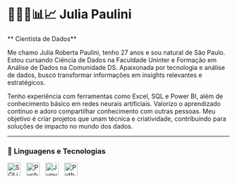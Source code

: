 # 👩🏻‍💻📊📈 Julia Paulini

  ** Cientista de Dados**
  
Me chamo Julia Roberta Paulini, tenho 27 anos e sou natural de São Paulo. Estou cursando Ciência de Dados na Faculdade Uninter e Formação em Análise de Dados na Comunidade DS. Apaixonada por tecnologia e análise de dados, busco transformar informações em insights relevantes e estratégicos.

Tenho experiência com ferramentas como Excel, SQL e Power BI, além de conhecimento básico em redes neurais artificiais. Valorizo o aprendizado contínuo e adoro compartilhar conhecimento com outras pessoas. Meu objetivo é criar projetos que unam técnica e criatividade, contribuindo para soluções de impacto no mundo dos dados.

---
### 🤖 Linguagens e Tecnologias

<img 
    align="left" 
    alt="SQLite3" 
    title="SQLite3"
    width="30px" 
    style="padding-right: 10px;" 
     src="https://cdn.jsdelivr.net/gh/devicons/devicon@latest/icons/sqlite/sqlite-original-wordmark.svg" 
/>

<img 
    align="left" 
    alt="Pycharm"
    title="Pycharm" 
    width="30px" 
    style="padding-right: 10px;" 
    src="https://cdn.jsdelivr.net/gh/devicons/devicon@latest/icons/pycharm/pycharm-original.svg"
/>
<img 
    align="left" 
    alt="Jupyter"
    title="Jupyter" 
    width="30px" 
    style="padding-right: 10px;" 
    src="https://cdn.jsdelivr.net/gh/devicons/devicon@latest/icons/jupyter/jupyter-original-wordmark.svg"
/>
<img 
    align="left" 
    alt="Python" 
    title="Python"
    width="30px" 
    style="padding-right: 10px;" 
    src="https://cdn.jsdelivr.net/gh/devicons/devicon@latest/icons/python/python-original.svg" 
/>
<br/>
<br/>

